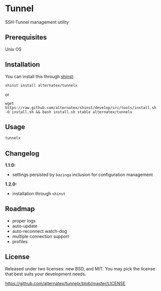 Tunnel
=============

SSH-Tunnel management utility

Prerequisites
-------------

Unix OS

Installation
-------------

You can install this through [shinst](https://github.com/alternatex/shinst):

`shinst install alternatex/tunnelx`

or

`wget https://raw.github.com/alternatex/shinst/develop/src/tools/install.sh -O install.sh && bash install.sh stable alternatex/tunnelx`

Usage
-------------

```bash
tunnelx
```

Changelog
-------------
**1.1.0:**<br/>
* settings persisted by `bazinga` inclusion for configuration management

**1.2.0:**<br/>
* installation through `shinst` 

Roadmap
-------------
- proper logs
- auto-update
- auto-reconnect watch-dog
- multiple connection support 
- profiles 

License
-------------
Released under two licenses: new BSD, and MIT. You may pick the
license that best suits your development needs.

https://github.com/alternatex/tunnelx/blob/master/LICENSE
